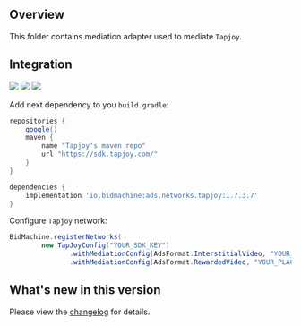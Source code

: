 ## Overview

This folder contains mediation adapter used to mediate `Tapjoy`.

## Integration

[<img src="https://img.shields.io/badge/Min%20SDK%20version-1.7.3-brightgreen">](https://github.com/bidmachine/BidMachine-Android-SDK)
[<img src="https://img.shields.io/badge/Network%20Adapter%20version-1.7.3.7-brightgreen">](https://artifactory.bidmachine.io/bidmachine/io/bidmachine/ads.networks.my_target/1.7.3.7/)
[<img src="https://img.shields.io/badge/Network%20version-12.8.1-blue">](https://dev.tapjoy.com/sdk-integration/android/)

Add next dependency to you `build.gradle`:

```groovy
repositories {
    google()
    maven {
        name "Tapjoy's maven repo"
        url "https://sdk.tapjoy.com/"
    }
}

dependencies {
    implementation 'io.bidmachine:ads.networks.tapjoy:1.7.3.7'
}
```

Configure `Tapjoy` network:

```java
BidMachine.registerNetworks(
        new TapJoyConfig("YOUR_SDK_KEY")
               .withMediationConfig(AdsFormat.InterstitialVideo, "YOUR_PLACEMENT_NAME")
               .withMediationConfig(AdsFormat.RewardedVideo, "YOUR_PLACEMENT_NAME"));
```

## What's new in this version

Please view the [changelog](CHANGELOG.md) for details.